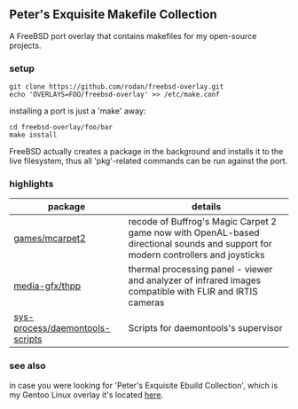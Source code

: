 ## Peter's Exquisite Makefile Collection

A FreeBSD port overlay that contains makefiles for my open-source projects.

### setup

```
git clone https://github.com/rodan/freebsd-overlay.git
echo 'OVERLAYS=FOO/freebsd-overlay' >> /etc/make.conf
```

installing a port is just a 'make' away:

```
cd freebsd-overlay/foo/bar
make install
```
FreeBSD actually creates a package in the background and installs it to the live filesystem, thus all 'pkg'-related commands can be run against the port.

### highlights

package | details
--- | ---
[games/mcarpet2](https://github.com/rodan/magic_carpet_2) | recode of Buffrog's Magic Carpet 2 game now with OpenAL-based directional sounds and support for modern controllers and joysticks
[media-gfx/thpp](https://github.com/rodan/thpp) | thermal processing panel - viewer and analyzer of infrared images compatible with FLIR and IRTIS cameras
[sys-process/daemontools-scripts](https://github.com/rodan/daemontools-scripts) | Scripts for daemontools's supervisor

### see also

in case you were looking for 'Peter's Exquisite Ebuild Collection', which is my Gentoo Linux overlay it's located [here](https://github.com/rodan/overlay).

